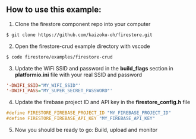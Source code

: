 ## How to use this example:

1. Clone the firestore component repo into your computer
``` bash
$ git clone https://github.com/kaizoku-oh/firestore.git
```

2. Open the firestore-crud example directory with vscode
``` bash
$ code firestore/examples/firestore-crud
```

3. Update the WiFi SSID and password in the **build_flags** section in **platformio.ini** file with your real SSID and password
``` INI
'-DWIFI_SSID="MY_WIFI_SSID"'
'-DWIFI_PASS="MY_SUPER_SECRET_PASSWORD"'
```

4. Update the firebase project ID and API key in the **firestore_config.h** file
``` C
#define FIRESTORE_FIREBASE_PROJECT_ID "MY_FIREBASE_PROJECT_ID"
#define FIRESTORE_FIREBASE_API_KEY "MY_FIREBASE_API_KEY"
```

5. Now you should be ready to go: Build, upload and monitor

